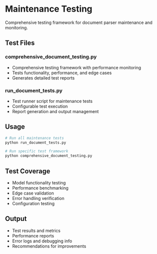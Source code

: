 # Maintenance Testing

Comprehensive testing framework for document parser maintenance and monitoring.

## Test Files

### comprehensive_document_testing.py
- Comprehensive testing framework with performance monitoring
- Tests functionality, performance, and edge cases
- Generates detailed test reports

### run_document_tests.py
- Test runner script for maintenance tests
- Configurable test execution
- Report generation and output management

## Usage

```bash
# Run all maintenance tests
python run_document_tests.py

# Run specific test framework
python comprehensive_document_testing.py
```

## Test Coverage

- Model functionality testing
- Performance benchmarking
- Edge case validation
- Error handling verification
- Configuration testing

## Output

- Test results and metrics
- Performance reports
- Error logs and debugging info
- Recommendations for improvements